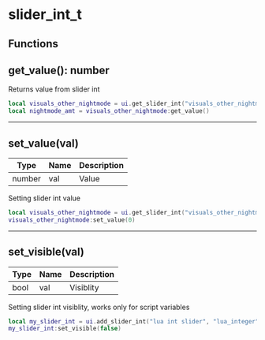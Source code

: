 # slider_int_t

## Functions

## **get_value()**: number

Returns value from slider int
```lua
local visuals_other_nightmode = ui.get_slider_int("visuals_other_nightmode")
local nightmode_amt = visuals_other_nightmode:get_value()
```
---

## **set_value(val)**
Type | Name | Description
------------ | ------------- | ------------
number | val | Value

Setting slider int value
```lua
local visuals_other_nightmode = ui.get_slider_int("visuals_other_nightmode")
visuals_other_nightmode:set_value(0)
```
---

## **set_visible(val)**
Type | Name | Description
------------ | ------------- | ------------
bool | val | Visiblity

Setting slider int visiblity, works only for script variables
```lua
local my_slider_int = ui.add_slider_int("lua int slider", "lua_integer", 0, 100, 50)
my_slider_int:set_visible(false)
```